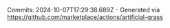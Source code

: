Commits: 2024-10-07T17:29:38.689Z - Generated via https://github.com/marketplace/actions/artificial-grass
<br>
